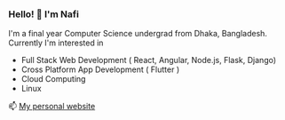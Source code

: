 ### Hello! 👋 I'm Nafi

I'm a final year Computer Science undergrad from Dhaka, Bangladesh. Currently I'm interested in 
- Full Stack Web Development ( React, Angular, Node.js, Flask, Django)
- Cross Platform App Development ( Flutter )
- Cloud Computing
- Linux

📫 [My personal website](https://nafiasib.com) 

<!--|  💬 [Notes](https://notes.nafiasib.com) -->
<!--
**NafiAsib/NafiAsib** is a ✨ _special_ ✨ repository because its `README.md` (this file) appears on your GitHub profile.

Here are some ideas to get you started:

- 🔭 I’m currently working on ...
- 🌱 I’m currently learning ...
- 👯 I’m looking to collaborate on ...
- 🤔 I’m looking for help with ...
- 💬 Ask me about ...
- 📫 How to reach me: ...
- 😄 Pronouns: ...
- ⚡ Fun fact: ...
-->
